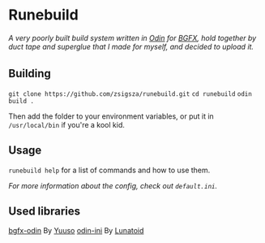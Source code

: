 # Runebuild
###### *A very poorly built build system written in [Odin](https://github.com/odin-lang/Odin) for [BGFX](https://github.com/bkaradzic/bgfx), hold together by duct tape and superglue that I made for myself, and decided to upload it.*

## Building

`git clone https://github.com/zsigsza/runebuild.git`
`cd runebuild`
`odin build .`

Then add the folder to your environment variables,
or put it in `/usr/local/bin` if you're a kool kid.

## Usage
`runebuild help` for a list of commands and how to use them.

*For more information about the config, check out `default.ini`.*
## Used libraries
[bgfx-odin](https://github.com/Yuuso/bgfx-odin) By [Yuuso](https://github.com/Yuuso)
[odin-ini](https://github.com/Lunatoid/odin-ini) By [Lunatoid](https://github.com/Lunatoid)
